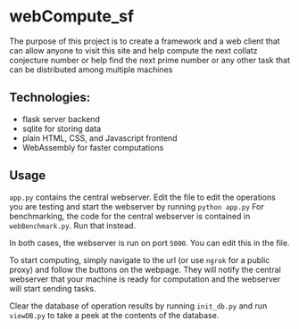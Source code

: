 ﻿# webCompute_sf

The purpose of this project is to create a framework and a web client that can allow anyone to visit this site and help compute the next collatz conjecture number or help find the next prime number or any other task that can be distributed among multiple machines

## Technologies:
- flask server backend
- sqlite for storing data
- plain HTML, CSS, and Javascript frontend
- WebAssembly for faster computations 

## Usage

`app.py` contains the central webserver. Edit the file to edit the operations you are testing and start the webserver by running `python app.py`
For benchmarking, the code for the central webserver is contained in  `webBenchmark.py`. Run that instead. 

In both cases, the webserver is run on port `5000`. You can edit this in the file. 

To start computing, simply navigate to the url (or use `ngrok` for a public proxy) and follow the buttons on the webpage. They will notify the central webserver that your machine is ready for computation and the webserver will start sending tasks. 

Clear the database of operation results by running `init_db.py` and run `viewDB.py` to take a peek at the contents of the database. 

